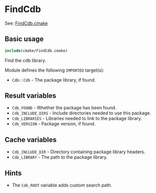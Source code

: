 # FindCdb

See: [FindCdb.cmake](https://github.com/petk/php-build-system/blob/master/cmake/cmake/modules/FindCdb.cmake)

## Basic usage

```cmake
include(cmake/FindCdb.cmake)
```

Find the cdb library.

Module defines the following `IMPORTED` target(s):

* `Cdb::Cdb` - The package library, if found.

## Result variables

* `Cdb_FOUND` - Whether the package has been found.
* `Cdb_INCLUDE_DIRS` - Include directories needed to use this package.
* `Cdb_LIBRARIES` - Libraries needed to link to the package library.
* `Cdb_VERSION` - Package version, if found.

## Cache variables

* `Cdb_INCLUDE_DIR` - Directory containing package library headers.
* `Cdb_LIBRARY` - The path to the package library.

## Hints

* The `Cdb_ROOT` variable adds custom search path.
